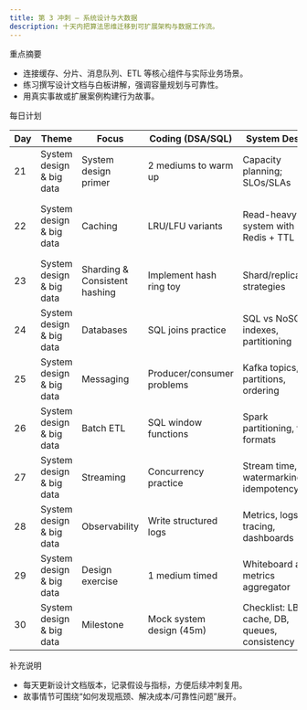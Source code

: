 ```yaml
---
title: 第 3 冲刺 — 系统设计与大数据
description: 十天内把算法思维迁移到可扩展架构与数据工作流。
---
```


重点摘要

- 连接缓存、分片、消息队列、ETL 等核心组件与实际业务场景。
- 练习撰写设计文档与白板讲解，强调容量规划与可靠性。
- 用真实事故或扩展案例构建行为故事。

每日计划

| Day | Theme | Focus | Coding (DSA/SQL) | System Design | ML/LLM | Build/Project | Behavioral/Portfolio | Checkpoint |
| --- | --- | --- | --- | --- | --- | --- | --- | --- |
| 21 | System design & big data | System design primer | 2 mediums to warm up | Capacity planning; SLOs/SLAs | — | Template: RFC/design doc | Story: designed a new service | — |
| 22 | System design & big data | Caching | LRU/LFU variants | Read-heavy system with Redis + TTL | — | Design: read-through cache for QPS spikes | Explain trade-offs crisply | — |
| 23 | System design & big data | Sharding & Consistent hashing | Implement hash ring toy | Shard/replication strategies | — | Design: multi-tenant keyspace | Story: scaling a service | — |
| 24 | System design & big data | Databases | SQL joins practice | SQL vs NoSQL, indexes, partitioning | — | Design: OLTP vs OLAP split | Story: schema change risk | — |
| 25 | System design & big data | Messaging | Producer/consumer problems | Kafka topics, partitions, ordering | — | Sketch: at-least-once vs exactly-once | Story: incident response | — |
| 26 | System design & big data | Batch ETL | SQL window functions | Spark partitioning, file formats | — | Design: daily ETL with backfills | Story: data freshness vs cost | — |
| 27 | System design & big data | Streaming | Concurrency practice | Stream time, watermarking, idempotency | — | Design: stream ETL with retries | Story: bursty load mitigation | — |
| 28 | System design & big data | Observability | Write structured logs | Metrics, logs, tracing, dashboards | — | Add tracing to CLI project | Story: monitoring saved us | — |
| 29 | System design & big data | Design exercise | 1 medium timed | Whiteboard a metrics aggregator | — | Write the RFC (v1) | Record 5-min design pitch | — |
| 30 | System design & big data | Milestone | Mock system design (45m) | Checklist: LB, cache, DB, queues, consistency | — | Publish RFC | Peer feedback debrief | Milestone 3 |

补充说明

- 每天更新设计文档版本，记录假设与指标，方便后续冲刺复用。
- 故事情节可围绕“如何发现瓶颈、解决成本/可靠性问题”展开。
